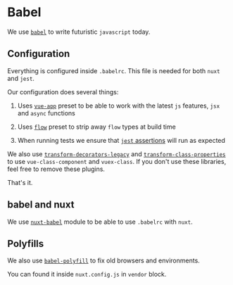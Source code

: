 # Babel

We use [`babel`](https://babeljs.io/) to write futuristic `javascript` today.

## Configuration

Everything is configured inside `.babelrc`.
This file is needed for both `nuxt` and `jest`.

Our configuration does several things:

1. Uses [`vue-app`](https://www.npmjs.com/package/babel-preset-vue-app) 
  preset to be able to work with the latest `js` features, 
  `jsx` and `async` functions

2. Uses [`flow`](https://www.npmjs.com/package/babel-preset-flow) 
  preset to strip away `flow` types at build time

3. When running tests we ensure that [`jest` assertions][jest-assertions] 
  will run as expected 

We also use [`transform-decorators-legacy`][transform-decorators-legacy] 
and [`transform-class-properties`][transform-class-properties]
to use `vue-class-component` and `vuex-class`. 
If you don't use these libraries, feel free to remove these plugins.

That's it.

## babel and nuxt

We use [`nuxt-babel`](https://github.com/wemake-services/nuxt-babel) 
module to be able to use `.babelrc` with `nuxt`.

## Polyfills 

We also use [`babel-polyfill`](https://babeljs.io/docs/usage/polyfill/) 
to fix old browsers and environments.

You can found it inside `nuxt.config.js` in `vendor` block.

[jest-assertions]: https://github.com/mattphillips/babel-jest-assertions
[transform-decorators-legacy]: https://github.com/loganfsmyth/babel-plugin-transform-decorators-legacy
[transform-class-properties]: https://babeljs.io/docs/plugins/transform-class-properties/
